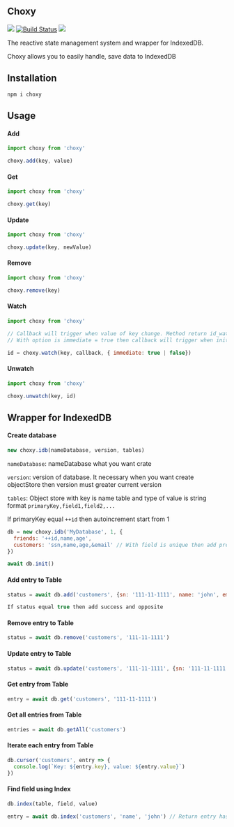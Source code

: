 Choxy
----------

![](https://badgen.net/npm/v/@stoxy/stoxy)
[![Build Status](https://travis-ci.com/w3c/IndexedDB.svg?branch=main)]()
![](https://badgen.net/bundlephobia/dependency-count/@stoxy/core)

The reactive state management system and wrapper for IndexedDB.

Choxy allows you to easily handle, save data to IndexedDB

## Installation
```
npm i choxy
```

## Usage

#### Add

```js
import choxy from 'choxy'

choxy.add(key, value)

```

#### Get

```js
import choxy from 'choxy'

choxy.get(key)

```

#### Update

```js
import choxy from 'choxy'

choxy.update(key, newValue)

```

#### Remove

```js
import choxy from 'choxy'

choxy.remove(key)

```

#### Watch

```js
import choxy from 'choxy'

// Callback will trigger when value of key change. Method return id_watch
// With option is immediate = true then callback will trigger when init value

id = choxy.watch(key, callback, { immediate: true | false})

```

#### Unwatch

```js
import choxy from 'choxy'

choxy.unwatch(key, id)

```

## Wrapper for IndexedDB

#### Create database
```js
new choxy.idb(nameDatabase, version, tables)

```

```nameDatabase```: nameDatabase what you want crate

```version```: version of database. It necessary when you want create objectStore then version must greater current version

```tables```: Object store with key is name table and type of value is string format ```primaryKey,field1,field2,...```

If primaryKey equal ``` ++id ``` then autoincrement start from 1

```js
db = new choxy.idb('MyDatabase', 1, {
  friends: '++id,name,age',
  customers: 'ssn,name,age,&email' // With field is unique then add prefix '&' for field
})

await db.init() 

```

#### Add entry to Table

```js
status = await db.add('customers', {sn: '111-11-1111', name: 'john', email: 'john@gmail.com', age: 24})

If status equal true then add success and opposite

```

#### Remove entry to Table

```js
status = await db.remove('customers', '111-11-1111')

```

#### Update entry to Table

```js
status = await db.update('customers', '111-11-1111', {sn: '111-11-1111', name: 'john', email: 'john@gmail.com', age: 27})

```

#### Get entry from Table

```js
entry = await db.get('customers', '111-11-1111')

```

#### Get all entries from Table
```js
entries = await db.getAll('customers')

```

#### Iterate each entry from Table
```js
db.cursor('customers', entry => {
  console.log(`Key: ${entry.key}, value: ${entry.value}`)
})

```

#### Find field using Index
```js
db.index(table, field, value)

entry = await db.index('customers', 'name', 'john') // Return entry has id smallest

```
